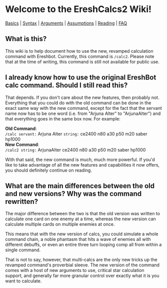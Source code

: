 <body style="overflow-x:scroll">

<h1>Welcome to the EreshCalcs2 Wiki!</h1>

[Basics](basics.md) | [Syntax](syntax.md) | [Arguments](arguments.md) | [Assumptions](assumptions.md) | [Reading](reading.md) | [FAQ](FAQ.md)

## What is this?
This wiki is to help document how to use the new, revamped calculation command with Ereshbot. 
Currently, this command is `/calc2`.
Please note that at the time of writing, this command is still not available for public use.
## I already know how to use the original EreshBot calc command. Should I still read this?
That depends. If you don't care about the new features, then probably not. Everything that you could do with the old 
command can be done in the exact same way with the new command, except for the fact that the servant name now has to 
be one word (i.e. from "Arjuna Alter" to "ArjunaAlter") and that everything goes in the same box now.
For example:

**Old Command**:<br>
`/calc servant:` Arjuna Alter `string:` ce2400 n80 a30 p50 m20 saber hp1000
<br>**New Command**:<br>
`/calc2 string:` ArjunaAlter ce2400 n80 a30 p50 m20 saber hp1000

With that said, the new command is much, much more powerful. If you'd like to take advantage of all the new 
features and capabilities it now offers, you should definitely continue on reading.
## What are the main differences between the old and new versions? Why was the command rewritten?
The major difference between the two is that the old version was written to calculate one card on one enemy at a time,
whereas the new version can calculate multiple cards on multiple enemies at once.
<br>

This means that with the new version of calcs, you could simulate a whole command chain, a noble phantasm 
that hits a wave of enemies all with different debuffs, or even an entire three turn looping comp all from within 
a single command.

That is not to say, however, that multi-calcs are the only new tricks up the revamped command's proverbial sleeve.
The new version of the command comes with a host of new arguments to use, critical star calculation support, 
and generally far more granular control over exactly what it is you want to calculate.